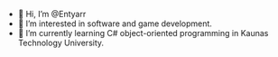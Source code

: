 - 👋 Hi, I’m @Entyarr
- 👀 I’m interested in software and game development.
- 🌱 I’m currently learning C# object-oriented programming in Kaunas Technology University.

<!---
Entyarr/Entyarr is a ✨ special ✨ repository because its `README.md` (this file) appears on your GitHub profile.
You can click the Preview link to take a look at your changes.
--->
